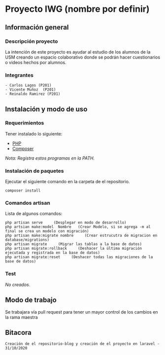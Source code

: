 # Proyecto IWG (nombre por definir)

## Información general

### Descripción proyecto
La intención de este proyecto es ayudar al estudio de los alumnos de la USM creando un espacio colaborativo donde se podrán hacer cuestionarios o videos hechos por alumnos.


### Integrantes
```
- Carlos Lagos (P201)
- Vicente Muñoz  (P201)
- Reinaldo Ramirez (P201)
```

## Instalación y modo de uso

### Requerimientos

Tener instalado lo siguiente:
- <a href="https://www.php.net/downloads.php">PHP</a>
- <a href="https://getcomposer.org/">Composer</a>

_Nota: Registra estos programas en la PATH._

### Instalación de paquetes

Ejecutar el siguiente comando en la carpeta de el repositorio.
```
composer install
```

### Comandos artisan

Lista de algunos comandos:
```
php artisan serve     (Desplegar en modo de desarrollo)
php artsian make:model  Nombre   (Crear Modelo, si se agrega -m al final se crea un modelo con migración)
php artisan make:migrate nombre     (Crear estrucutra de migracion en database/migrations)
php artisan migrate     (Migrar las tablas a la base de datos)
php artisan migrate:rollback     (Deshacer la última migración ejecutada y registrada en la base de datos)
php artisan migrate:reset     (Deshacer todas las migraciones de la base de datos)
```

### Test

_No creados._


## Modo de trabajo

Se trabajara vía pull request para tener un mayor control de los cambios en la rama maestra

## Bitacora

```
Creación de el repositorio-blog y creación de el proyecto en laravel - 31/10/2020
```








